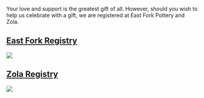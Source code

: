 
 Your love and support is the greatest gift of all. However, should you wish to help us celebrate with a gift, we are registered at East Fork Pottery and Zola. 

## [East Fork Registry](https://eastfork.com/apps/giftregistry/registry/76134?sid=vtQbsrSQ6RGAMbuH7HdNbQ)

![](/img/eastforkplate.jpg)

## [Zola Registry](https://www.zola.com/registry/jakeandheidi)

![](/img/quilt.jpeg)